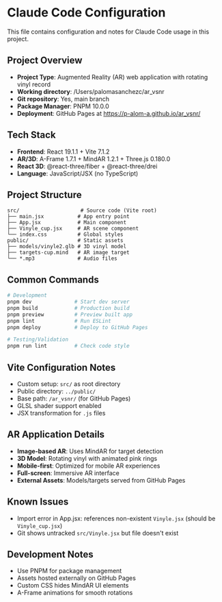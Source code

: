 # Claude Code Configuration

This file contains configuration and notes for Claude Code usage in this project.

## Project Overview
- **Project Type**: Augmented Reality (AR) web application with rotating vinyl record
- **Working directory**: /Users/palomasanchezc/ar_vsnr
- **Git repository**: Yes, main branch
- **Package Manager**: PNPM 10.0.0
- **Deployment**: GitHub Pages at https://p-alom-a.github.io/ar_vsnr/

## Tech Stack
- **Frontend**: React 19.1.1 + Vite 7.1.2
- **AR/3D**: A-Frame 1.7.1 + MindAR 1.2.1 + Three.js 0.180.0
- **React 3D**: @react-three/fiber + @react-three/drei
- **Language**: JavaScript/JSX (no TypeScript)

## Project Structure
```
src/                    # Source code (Vite root)
├── main.jsx           # App entry point
├── App.jsx            # Main component
├── Vinyle_cup.jsx     # AR scene component
└── index.css          # Global styles
public/                # Static assets
├── models/vinyle2.glb # 3D vinyl model
├── targets-cup.mind   # AR image target
└── *.mp3              # Audio files
```

## Common Commands
```bash
# Development
pnpm dev              # Start dev server
pnpm build            # Production build
pnpm preview          # Preview built app
pnpm lint             # Run ESLint
pnpm deploy           # Deploy to GitHub Pages

# Testing/Validation
pnpm run lint         # Check code style
```

## Vite Configuration Notes
- Custom setup: `src/` as root directory
- Public directory: `../public/`
- Base path: `/ar_vsnr/` (for GitHub Pages)
- GLSL shader support enabled
- JSX transformation for `.js` files

## AR Application Details
- **Image-based AR**: Uses MindAR for target detection
- **3D Model**: Rotating vinyl with animated pink rings
- **Mobile-first**: Optimized for mobile AR experiences
- **Full-screen**: Immersive AR interface
- **External Assets**: Models/targets served from GitHub Pages

## Known Issues
- Import error in App.jsx: references non-existent `Vinyle.jsx` (should be `Vinyle_cup.jsx`)
- Git shows untracked `src/Vinyle.jsx` but file doesn't exist

## Development Notes
- Use PNPM for package management
- Assets hosted externally on GitHub Pages
- Custom CSS hides MindAR UI elements
- A-Frame animations for smooth rotations